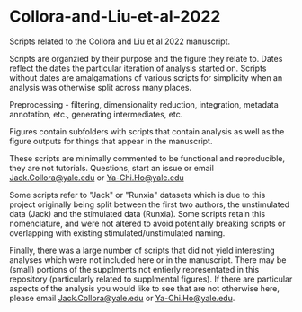 # Collora-and-Liu-et-al-2022
Scripts related to the Collora and Liu et al 2022 manuscript.

Scripts are organzied by their purpose and the figure they relate to. Dates reflect the dates the particular iteration of analysis started on. Scripts without dates are amalgamations of various scripts for simplicity when an analysis was otherwise split across many places.  

Preprocessing - filtering, dimensionality reduction, integration, metadata annotation, etc., generating intermediates, etc. 

Figures contain subfolders with scripts that contain analysis as well as the figure outputs for things that appear in the manuscript. 

These scripts are minimally commented to be functional and reproducible, they are not tutorials. Questions, start an issue or email Jack.Collora@yale.edu or Ya-Chi.Ho@yale.edu

Some scripts refer to "Jack" or "Runxia" datasets which is due to this project originally being split between the first two authors, the unstimulated data (Jack) and the stimulated data (Runxia). Some scripts retain this nomenclature, and were not altered to avoid potentially breaking scripts or overlapping with existing stimulated/unstimulated naming. 

Finally, there was a large number of scripts that did not yield interesting analyses which were not included here or in the manuscript. There may be (small) portions of the supplments not entierly representated in this repository (particularly related to supplmental figures). If there are particular aspects of the analysis you would like to see that are not otherwise here, please email Jack.Collora@yale.edu or Ya-Chi.Ho@yale.edu. 
